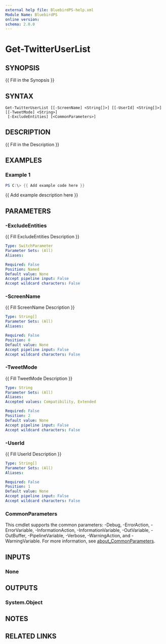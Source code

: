 ```yaml
---
external help file: BluebirdPS-help.xml
Module Name: BluebirdPS
online version:
schema: 2.0.0
---
```


# Get-TwitterUserList

## SYNOPSIS
{{ Fill in the Synopsis }}

## SYNTAX

```
Get-TwitterUserList [[-ScreenName] <String[]>] [[-UserId] <String[]>] [[-TweetMode] <String>]
 [-ExcludeEntities] [<CommonParameters>]
```

## DESCRIPTION
{{ Fill in the Description }}

## EXAMPLES

### Example 1
```powershell
PS C:\> {{ Add example code here }}
```

{{ Add example description here }}

## PARAMETERS

### -ExcludeEntities
{{ Fill ExcludeEntities Description }}

```yaml
Type: SwitchParameter
Parameter Sets: (All)
Aliases:

Required: False
Position: Named
Default value: None
Accept pipeline input: False
Accept wildcard characters: False
```

### -ScreenName
{{ Fill ScreenName Description }}

```yaml
Type: String[]
Parameter Sets: (All)
Aliases:

Required: False
Position: 0
Default value: None
Accept pipeline input: False
Accept wildcard characters: False
```

### -TweetMode
{{ Fill TweetMode Description }}

```yaml
Type: String
Parameter Sets: (All)
Aliases:
Accepted values: Compatibility, Extended

Required: False
Position: 2
Default value: None
Accept pipeline input: False
Accept wildcard characters: False
```

### -UserId
{{ Fill UserId Description }}

```yaml
Type: String[]
Parameter Sets: (All)
Aliases:

Required: False
Position: 1
Default value: None
Accept pipeline input: False
Accept wildcard characters: False
```

### CommonParameters
This cmdlet supports the common parameters: -Debug, -ErrorAction, -ErrorVariable, -InformationAction, -InformationVariable, -OutVariable, -OutBuffer, -PipelineVariable, -Verbose, -WarningAction, and -WarningVariable. For more information, see [about_CommonParameters](http://go.microsoft.com/fwlink/?LinkID=113216).

## INPUTS

### None

## OUTPUTS

### System.Object
## NOTES

## RELATED LINKS
